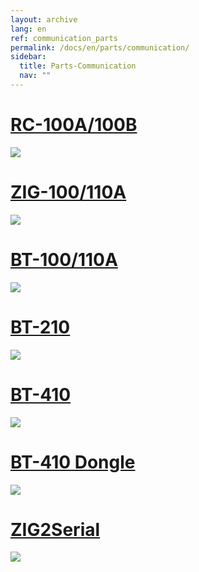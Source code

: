 ```yaml
---
layout: archive
lang: en
ref: communication_parts
permalink: /docs/en/parts/communication/
sidebar:
  title: Parts-Communication
  nav: ""
---
```


# [RC-100A/100B](#rc-100a100b)

[![](/assets/images/parts/communication/rc-100a_product.png)](/docs/en/parts/communication/rc-100/)

# [ZIG-100/110A](#zig-100110a)

[![](/assets/images/parts/communication/zig-110_product.jpg)](/docs/en/parts/communication/zig-110/)

# [BT-100/110A](#bt-100110a)

[![](/assets/images/parts/communication/bt-110_product.jpg)](/docs/en/parts/communication/bt-110/)

# [BT-210](#bt-210)

[![](/assets/images/parts/communication/bt-210_product.png)](/docs/en/parts/communication/bt-210/)

# [BT-410](#bt-410)

[![](/assets/images/parts/communication/bt-410_product.jpg)](/docs/en/parts/communication/bt-410/)

# [BT-410 Dongle](#bt-410-dongle)

[![](/assets/images/parts/communication/bt-410_dongle_product.jpg)](/docs/en/parts/communication/bt-410-dongle/)

# [ZIG2Serial](#zig2serial)

[![](/assets/images/parts/communication/zig2serial_product.png)](/docs/en/parts/communication/zig2serial/)
